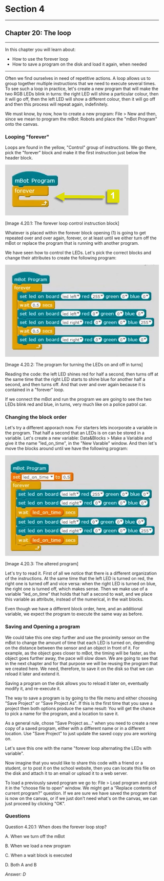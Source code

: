 # Section 4

---

## Chapter 20: The loop

---

In this chapter you will learn about:

* How to use the forever loop
* How to save a program on the disk and load it again, when needed

---

Often we find ourselves in need of repetitive actions. A loop allows us to group together multiple instructions that we need to execute several times. To see such a loop in practice, let's create a new program that will make the two RGB LEDs blink in turns: the right LED will shine a particular colour, then it will go off, then the left LED will show a different colour, then it will go off and then this process will repeat again, indefinitely.

We must know, by now, how to create a new program: File &gt; New and then, since we mean to program the mBot: Robots and place the "mBot Program" onto the canvas.

### Looping "forever"

Loops are found in the yellow, "Control" group of instructions. We go there, pick the "forever" block and make it the first instruction just below the header block.

![](/assets/Img.4.20.1.jpg)

\[Image 4.20.1: The forever loop control instruction block\]

Whatever is placed within the forever block opening \(1\) is going to get repeated over and over again, forever, or at least until we either turn off the mBot or replace the program that is running with another program.

We have seen how to control the LEDs. Let's pick the correct blocks and change their attributes to create the following program:

![](/assets/Img.4.20.2.jpg)

\[Image 4.20.2: The program for turning the LEDs on and off in turns\]

Reading the code: the left LED shines red for half a second, then turns off at the same time that the right LED starts to shine blue for another half a second, and then turns off. And that over and over again because it is contained in a "forever" loop.

If we connect the mBot and run the program we are going to see the two LEDs blink red and blue, in turns, very much like on a police patrol car.

### Changing the block order

Let's try a different apporach now. For starters lets incorporate a variable in the program. That half a second that an LEDs is on can be stored in a variable. Let's create a new variable: Data&Blocks &gt; Make a Variable and give it the name "led\_on\_time", in the "New Varable" window. And then let's move the blocks around until we have the following program:

![](/assets/Img.4.20.3.jpg)

\[Image 4.20.3: The altered program\]

Let's try to read it. First of all we notice that there is a different organization of the instructions. At the same time that the left LED is turned on red, the right one is turned off and vice versa: when the right LED is turned on blue, the right one is turned off, which makes sense. Then we make use of a variable "led\_on\_time" that holds that half a second to wait, and we place this variable as attribute, instead of the numerical, in the wait blocks.

Even though we have a different block order, here, and an additional variable, we expect the program to execute the same way as before.

### Saving and Opening a program

We could take this one step further and use the proximity sensor on the mBot to change the amount of time that each LED is turned on, depending on the distance between the sensor and an object in front of it. For example, as the object goes closer to mBot, the timing will be faster, as the object goes further away, the pace will slow down. We are going to see that in the next chapter and for that purpose we will be reusing the program that we created here. We need, therefore, to save it on the disk so that we can reload it later and extend it.

Saving a program on the disk allows you to reload it later on, eventually modify it, and re-execute it.

The way to save a program is by going to the file menu and either choosing "Save Project" or "Save Project As". If this is the first time that you save a project then both options produce the same result: You will get the chance to pick a name for the program, and a location to save it.

As a general rule, chose "Save Project as..." when you need to create a new copy of a saved program, either with a different name or in a different location. Use "Save Project" to just update the saved copy you are working on.

Let's save this one with the name "forever loop alternating the LEDs with variable".

Now imagine that you would like to share this code with a friend or a student, or to post it on the school website, then you can locate this file on the disk and attach it to an email or upload it to a web server.

To load a previously saved program we go to: File &gt; Load program and pick it in the "choose file to open" window. We might get a "Replace contents of current program?" question. If we are sure we have saved the program that is now on the canvas, or if we just don't need what's on the canvas, we can just proceed by clicking "OK".

### Questions

Question 4.20.1: When does the forever loop stop?

A. When we turn off the mBot

B. When we load a new program

C. When a wait block is executed

D. Both A and B

_Answer: D_

